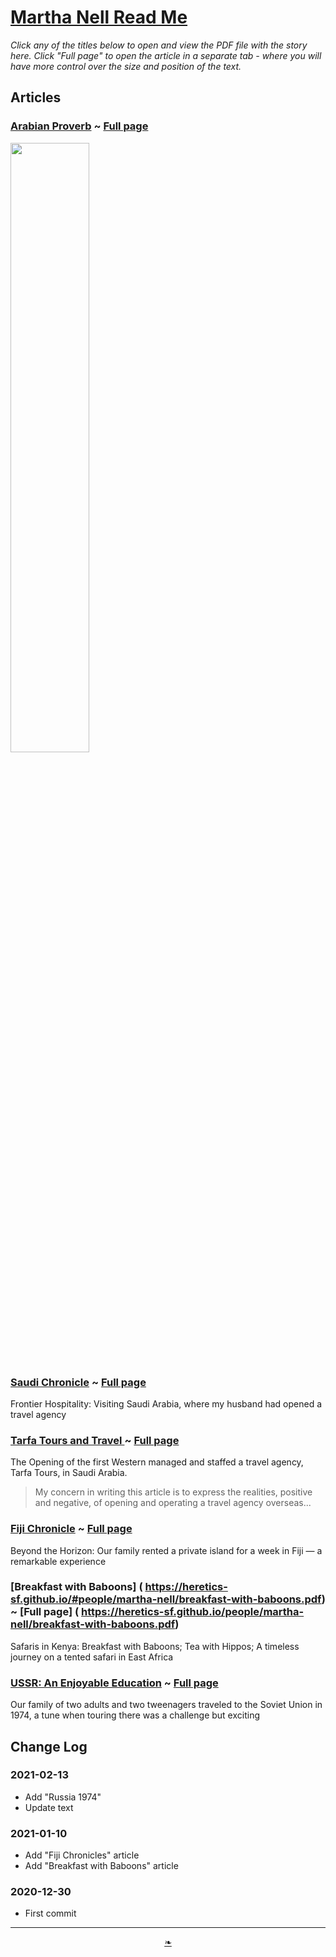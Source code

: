 # [Martha Nell Read Me]( ./index.html#README,md )

<!--
<div style=height:300px;overflow:hidden;width:100%;resize:both; ><iframe src=https://heretics-sf.github.io/people/martha-nell height=100% width=100% ></iframe></div>
_Martha Nelle_

### Full Screen: [Martha Nell]( https://heretics-sf.github.io/people/martha-nell )
-->

_Click any of the titles below to open and view the PDF file with the story here. Click "Full page" to open the article in a separate tab - where you will have more control over the size and position of the text._

## Articles

### [Arabian Proverb]( https://heretics-sf.github.io/#people/martha-nell/arabian-proverb-arc.pdf ) ~ [Full page]( https://heretics-sf.github.io/people/martha-nell/arabian-proverb-arc.pdf)

<img src="https://heretics-sf.github.io/people/martha-nell/proverb.png" width=50% >


### [Saudi Chronicle]( https://heretics-sf.github.io/#people/martha-nell/saudi-chron-article.pdf ) ~ [Full page]( https://heretics-sf.github.io/people/martha-nell/saudi-chron-article.pdf )

Frontier Hospitality: Visiting Saudi Arabia, where my husband had opened a travel agency


### [Tarfa Tours and Travel ]( https://heretics-sf.github.io/people/martha-nell/tarfa.pdf ) ~ [Full page]( https://heretics-sf.github.io/#people/martha-nell/tarfa.pdf )

The Opening of the first Western managed and staffed a travel agency, Tarfa Tours, in Saudi Arabia.

> My concern in writing this article is to express the realities, positive and negative, of opening and operating a travel agency overseas...


### [Fiji Chronicle]( https://heretics-sf.github.io/#people/martha-nell/fiji-chronicle.pdf) ~ [Full page]( https://heretics-sf.github.io/people/martha-nell/fiji-chronicle.pdf)

Beyond the Horizon: Our family rented a private island for a week in Fiji — a remarkable experience


### [Breakfast with Baboons] ( https://heretics-sf.github.io/#people/martha-nell/breakfast-with-baboons.pdf) ~ [Full page] ( https://heretics-sf.github.io/people/martha-nell/breakfast-with-baboons.pdf)

Safaris in Kenya: Breakfast with Baboons; Tea with Hippos; A timeless journey on a tented safari in East Africa

### [USSR: An Enjoyable Education]( https://heretics-sf.github.io/#people/martha-nell/russia-1974.pdf) ~ [Full page]( https://heretics-sf.github.io/#people/martha-nell/russia-1974.pdf)

Our family of two adults and two tweenagers traveled to the Soviet Union in 1974, a tune when touring there was a challenge but exciting

## Change Log

### 2021-02-13

* Add "Russia 1974"
* Update text

### 2021-01-10

* Add "Fiji Chronicles" article
* Add "Breakfast with Baboons" article


### 2020-12-30

* First commit

***

<center><a href=javascript:window.scrollTo(0,0); class=aDingbat title="Scroll to top" > ❧ </a></center>

